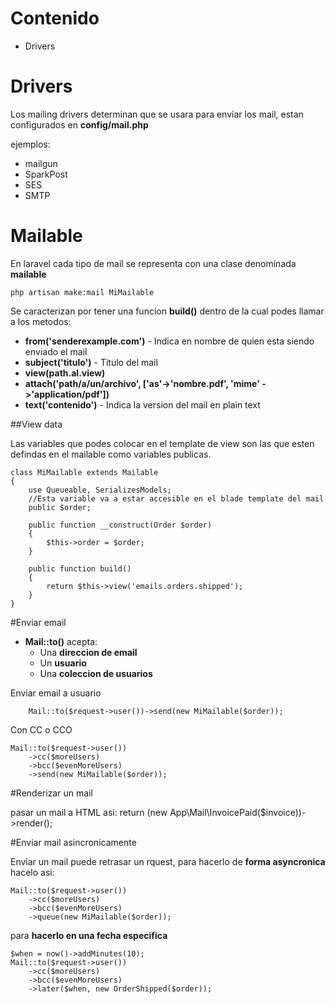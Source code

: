 


# Contenido

* Drivers






# Drivers

Los mailing drivers determinan que se usara para enviar los mail, estan configurados en **config/mail.php**

ejemplos: 

*  mailgun
*  SparkPost 
*  SES
*  SMTP


# Mailable

En laravel cada tipo de mail se representa con una clase denominada **mailable**

	php artisan make:mail MiMailable
	
	
Se caracterizan por tener una funcion **build()** dentro de la cual podes llamar a los metodos:

* **from('senderexample.com')** - Indica en nombre de quien esta siendo enviado el mail
* **subject('titulo')** - Titulo del mail
* **view(path.al.view)**
* **attach('path/a/un/archivo', ['as'->'nombre.pdf', 'mime' ->'application/pdf'])**
* **text('contenido')** - Indica la version del mail en plain text


##View data

Las variables que podes colocar en el template de view son las que esten defindas en el mailable como variables publicas.

	class MiMailable extends Mailable
	{
	    use Queueable, SerializesModels;
		//Esta variable va a estar accesible en el blade template del mail
	    public $order;
	
	    public function __construct(Order $order)
	    {
	        $this->order = $order;
	    }
	
	    public function build()
	    {
	        return $this->view('emails.orders.shipped');
	    }
	}
	
#Enviar email

* **Mail::to()** acepta:
	* Una **direccion de email**
	* Un **usuario**
	* Una **coleccion de usuarios**

Enviar email a usuario

        Mail::to($request->user())->send(new MiMailable($order));
		
Con CC o CCO

	Mail::to($request->user())
	    ->cc($moreUsers)
	    ->bcc($evenMoreUsers)
	    ->send(new MiMailable($order));


#Renderizar un mail

pasar un mail a HTML asi:
	return (new App\Mail\InvoicePaid($invoice))->render();

#Enviar mail asincronicamente

Enviar un mail puede retrasar un rquest, para hacerlo de **forma asyncronica** hacelo asi:

	Mail::to($request->user())
	    ->cc($moreUsers)
	    ->bcc($evenMoreUsers)
	    ->queue(new MiMailable($order));

para **hacerlo en una fecha especifica**

	$when = now()->addMinutes(10);
	Mail::to($request->user())
		->cc($moreUsers)
		->bcc($evenMoreUsers)
		->later($when, new OrderShipped($order));
<!--stackedit_data:
eyJoaXN0b3J5IjpbMjAwMjY2NDE3Ml19
-->